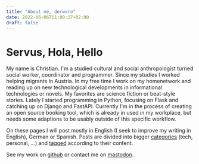 ```yaml
---
title: "About me, derwaro"
date: 2022-06-06T11:00:17+02:00
draft: false
---
```


# Servus, Hola, Hello
My name is Christian. I'm a studied cultural and social anthropologist turned social worker, coordinator and programmer.
Since my studies I worked helping migrants in Austria.
In my free time I work on my homenetwork and reading up on new technological developments in informational technologies or novels. My favorites are science fiction or beat-style stories. Lately I started programming in Python, focusing on Flask and catching up on Django and FastAPI. Currently I'm in the process of creating an open source booking tool, which is already in used in my workplace, but needs some adaptions to be usably outside of this specific workflow.

On these pages I will post mostly in English (I seek to improve my writing in English), German or Spanish. Posts are divided into bigger [categories](/categories) (tech, personal, ...) and [tagged](/tags) according to their content. 

See my work on [github](https://www.github.com/derwaro) or contact me on [mastodon](https://fosstodon.org/@derwaro).
